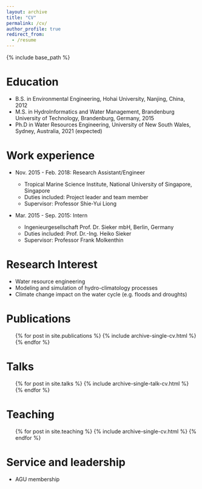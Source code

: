 ```yaml
---
layout: archive
title: "CV"
permalink: /cv/
author_profile: true
redirect_from:
  - /resume
---
```


{% include base_path %}

Education
======
* B.S. in Environmental Engineering, Hohai University, Nanjing, China, 2012
* M.S. in HydroInformatics and Water Management, Brandenburg University of Technology, Brandenburg, Germany, 2015
* Ph.D in Water Resources Engineering, University of New South Wales, Sydney, Australia, 2021 (expected)

Work experience
======
* Nov. 2015 - Feb. 2018: Research Assistant/Engineer
  * Tropical Marine Science Institute, National University of Singapore, Singapore
  * Duties included: Project leader and team member
  * Supervisor: Professor Shie-Yui Liong

* Mar. 2015 - Sep. 2015: Intern
  * Ingenieurgesellschaft Prof. Dr. Sieker mbH, Berlin, Germany
  * Duties included: Prof. Dr.-Ing. Heiko Sieker
  * Supervisor: Professor Frank Molkenthin
  
Research Interest
======
* Water resource engineering
* Modeling and simulation of hydro-climatology processes
* Climate change impact on the water cycle (e.g. floods and droughts)

Publications
======
  <ul>{% for post in site.publications %}
    {% include archive-single-cv.html %}
  {% endfor %}</ul>
 
Talks
======
  <ul>{% for post in site.talks %}
    {% include archive-single-talk-cv.html %}
  {% endfor %}</ul>
  
Teaching
======
  <ul>{% for post in site.teaching %}
    {% include archive-single-cv.html %}
  {% endfor %}</ul>
  
Service and leadership
======
* AGU membership
